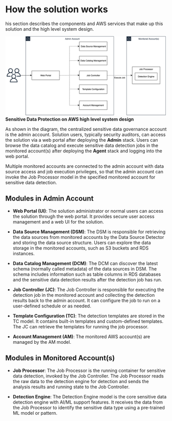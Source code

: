 # How the solution works

his section describes the components and AWS services that make up this solution and the high level system design.

![high-level-system-design](docs/../../images/system-design.png)
**Sensitive Data Protection on AWS high level system design**

As shown in the diagram, the centralized sensitive data governance account is the admin account. Solution users, typically security auditors, can access the solution via a web portal after deploying the **Admin** stack. Users can browse the data catalog and execute sensitive data detection jobs in the monitored account(s) after deploying the **Agent** stack and logging into the web portal. 

Multiple monitored accounts are connected to the admin account with data source access and job execution privileges, so that the admin account can invoke the Job Processor model in the specified monitored account for sensitive data detection.

## Modules in Admin Account

- **Web Portal (UI)**: The solution administrator or normal users can access the solution through the web portal. It provides secure user access management and a web UI for the solution.

- **Data Source Management (DSM)**: The DSM is responsible for retrieving the data sources from monitored accounts by the Data Source Detector and storing the data source structure. Users can explore the data storage in the monitored accounts, such as S3 buckets and RDS instances.

- **Data Catalog Management (DCM)**: The DCM can discover the latest schema (normally called metadata) of the data sources in DSM. The schema includes information such as table columns in RDS databases and the sensitive data detection results after the detection job has run.

- **Job Controller (JC)**: The Job Controller is responsible for executing the detection job in the monitored account and collecting the detection results back to the admin account. It can configure the job to run on a user-defined schedule or as needed.

- **Template Configuration (TC)**: The detection templates are stored in the TC model. It contains built-in templates and custom-defined templates. The JC can retrieve the templates for running the job processor.

- **Account Management (AM)**: The monitored AWS account(s) are managed by the AM model.

## Modules in Monitored Account(s)

- **Job Processor**: The Job Processor is the running container for sensitive data detection, invoked by the Job Controller. The Job Processor reads the raw data to the detection engine for detection and sends the analysis results and running state to the Job Controller.

- **Detection Engine**: The Detection Engine model is the core sensitive data detection engine with AI/ML support features. It receives the data from the Job Processor to identify the sensitive data type using a pre-trained ML model or pattern.